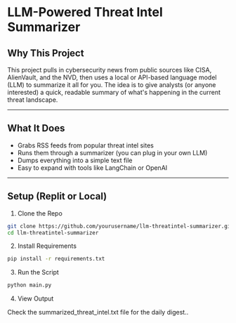 # LLM-Powered Threat Intel Summarizer

## Why This Project
This project pulls in cybersecurity news from public sources like CISA, AlienVault, and the NVD, then uses a local or API-based language model (LLM) to summarize it all for you. The idea is to give analysts (or anyone interested) a quick, readable summary of what's happening in the current threat landscape.

---

## What It Does
- Grabs RSS feeds from popular threat intel sites
- Runs them through a summarizer (you can plug in your own LLM)
- Dumps everything into a simple text file
- Easy to expand with tools like LangChain or OpenAI

---

## Setup (Replit or Local)

1. Clone the Repo
```bash
git clone https://github.com/yourusername/llm-threatintel-summarizer.git
cd llm-threatintel-summarizer
```
2. Install Requirements
```bash
pip install -r requirements.txt
```
3. Run the Script
```bash
python main.py
```
4. View Output

Check the summarized_threat_intel.txt file for the daily digest..
